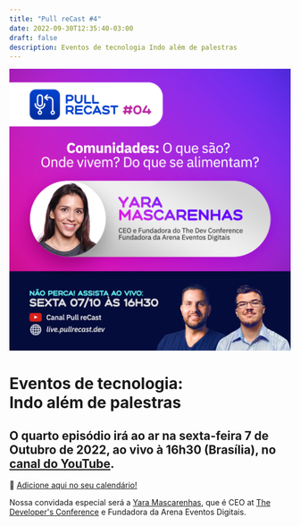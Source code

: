```yaml
---
title: "Pull reCast #4"
date: 2022-09-30T12:35:40-03:00
draft: false
description: Eventos de tecnologia Indo além de palestras
---
```


[![Agile](/images/flyer_live4.png)](https://youtu.be/XKzsiiylNas)

# Eventos de tecnologia:<br/>Indo além de palestras

## O quarto episódio irá ao ar na sexta-feira 7 de Outubro de 2022, ao vivo à 16h30 (Brasília), no [canal do YouTube](https://canal.pullrecast.dev).

:calendar: [Adicione aqui no seu calendário!](/calendar/ep004.ics)

Nossa convidada especial será a [Yara Mascarenhas](https://www.linkedin.com/in/yaramascarenhas/), que é CEO at [The Developer's Conference](https://thedevconf.com/) e Fundadora da Arena Eventos Digitais.